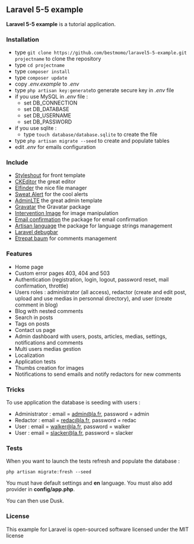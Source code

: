 ## Laravel 5-5 example ##

**Laravel 5-5 example** is a tutorial application.

### Installation ###

* type `git clone https://github.com/bestmomo/laravel5-5-example.git projectname` to clone the repository 
* type `cd projectname`
* type `composer install`
* type `composer update`
* copy *.env.example* to *.env*
* type `php artisan key:generate`to generate secure key in *.env* file
* if you use MySQL in *.env* file :
   * set DB_CONNECTION
   * set DB_DATABASE
   * set DB_USERNAME
   * set DB_PASSWORD
* if you use sqlite :
   * type `touch database/database.sqlite` to create the file
* type `php artisan migrate --seed` to create and populate tables
* edit *.env* for emails configuration

### Include ###

* [Styleshout](https://www.styleshout.com/) for front template
* [CKEditor](http://ckeditor.com) the great editor
* [Elfinder](https://github.com/Studio-42/elFinder) the nice file manager
* [Sweat Alert](http://t4t5.github.io/sweetalert/) for the cool alerts
* [AdminLTE](https://adminlte.io/themes/AdminLTE/index2.html) the great admin template
* [Gravatar](https://github.com/creativeorange/gravatar) the Gravatar package
* [Intervention Image](http://image.intervention.io/) for image manipulation
* [Email confirmation](https://github.com/bestmomo/laravel-email-confirmation) the package for email confirmation
* [Artisan language](https://github.com/bestmomo/laravel-artisan-language) the package for language strings management
* [Laravel debugbar](https://github.com/barryvdh/laravel-debugbar)
* [Etrepat baum](https://github.com/etrepat/baum) for comments management

### Features ###

* Home page
* Custom error pages 403, 404 and 503
* Authentication (registration, login, logout, password reset, mail confirmation, throttle)
* Users roles : administrator (all access), redactor (create and edit post, upload and use medias in personnal directory), and user (create comment in blog)
* Blog with nested comments
* Search in posts
* Tags on posts
* Contact us page
* Admin dashboard with users, posts, articles, medias, settings, notifications and comments
* Multi users medias gestion
* Localization
* Application tests
* Thumbs creation for images
* Notifications to send emails and notify redactors for new comments

### Tricks ###

To use application the database is seeding with users :

* Administrator : email = admin@la.fr, password = admin
* Redactor : email = redac@la.fr, password = redac
* User : email = walker@la.fr, password = walker
* User : email = slacker@la.fr, password = slacker

### Tests ###

When you want to launch the tests refresh and populate the database :

`php artisan migrate:fresh --seed`

You must have default settings and **en** language. You must also add provider in **config/app.php**.

You can then use Dusk.

### License ###

This example for Laravel is open-sourced software licensed under the MIT license
